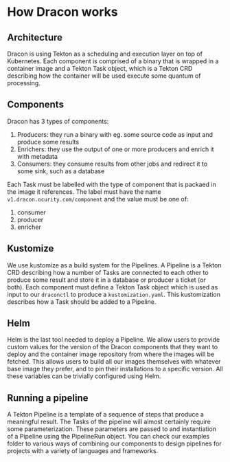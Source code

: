# How Dracon works

## Architecture

Dracon is using Tekton as a scheduling and execution layer on top of Kubernetes. Each component is
comprised of a binary that is wrapped in a container image and a Tekton Task object, which is a
Tekton CRD describing how the container will be used execute some quantum of processing.

## Components

Dracon has 3 types of components:

1. Producers: they run a binary with eg. some source code as input and produce some results
2. Enrichers: they use the output of one or more producers and enrich it with metadata
3. Consumers: they consume results from other jobs and redirect it to some sink, such as a database

Each Task must be labelled with the type of component that is packaed in the image it references.
The label must have the name `v1.dracon.ocurity.com/component` and the value must be one of:

1. consumer
2. producer
3. enricher

## Kustomize

We use kustomize as a build system for the Pipelines. A Pipeline is a Tekton CRD describing how a
number of Tasks are connected to each other to produce some result and store it in a database or
producer a ticket (or both).
Each component must define a Tekton Task object which is used as input to our `draconctl`
to produce a `kustomization.yaml`. This kustomization describes how a Task should be added to a
Pipeline.

## Helm

Helm is the last tool needed to deploy a Pipeline. We allow users to provide custom values for the
version of the Dracon components that they want to deploy and the container image repository from
where the images will be fetched. This allows users to build all our images themselves with
whatever base image they prefer, and to pin their installations to a specific version. All these
variables can be trivially configured using Helm.

## Running a pipeline

A Tekton Pipeline is a template of a sequence of steps that produce a meaningful result. The Tasks
of the pipeline will almost certainly require some parameterization. These parameters are passed to
and instantiation of a Pipeline using the PipelineRun object. You can check our examples folder to
various ways of combining our components to design pipelines for projects with a variety of
languages and frameworks.
